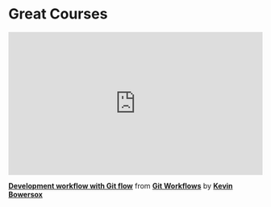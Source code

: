 <h1> Great Courses </h1>

<div style="position:relative;height:0;padding-bottom:56.25%"><iframe width="640" height="360" src="https://www.linkedin.com/learning/embed/git-workflows/development-workflow-with-git-flow?autoplay=false&claim=AQFWDpc0JikTSAAAAYHL4pgQdECBIBhddBRSyVbOeiSN6wwPubEVgLOAxJ__hZ-gvuZFmOzaPrtguYq3IcKyKTAwUYntncFazduXs3jPbQONYeqz5BGmG5_eZxDF0SWU7U8yz74KgqYIeraaCtn8G6OdqHASd_97i0n3s7R5W7KrNpDBy1-HZcDYoGVi0VywNWm95OYWBXrHUOG38JBCYby4Pd_TFwWNu0zCPjwgdxI8Dui9UsRxuCit9hjw66G1eVcJzshDB5rSTZ4sJ6Cg_JBNjUX7cAS4qK8mtWLrb5FHhUg_r-tbt8tQ9pvhynBHFFFCx63IocM-S6dw1mTGcd3YspIsKPLByfQEmAOx2coz0S7mt02068a6LJDlA_I5QJuaNONNDQIiBGMeFUF3DwFF033aPdHlmc_4yXMdRhn9npuiTIZaNMTpAFAgPTnuNzhzWmcgRXH_09ZKzB25Vha1YyL4jXF7Q-MKNyMzZMijDLaufFaV4mwvViyoUB6BSfGjsdL4wWRgl1y8silcx0g87V3iExkMYR1MEOhSgxO4f-W0bp0goNf-tZZrKElj_ldYtifHQOBd-7WUh3aecm16AC7_gYn1sWhLeC1abVmW24O6FkuPCi-7kUjLTLEQhjPA_lr9ijD6CiaPEYEB3z5nc8UWYABquPmYj9SoovaTNSspSb8n0CuGBB1nYiGJcUgIswFj5xBFJTDYH_yvRrKCg6ZeAUqIv0gnGzEOwUNBPeGuyj0Ih2hirp-r0kzujTgf9wz5lWSAvBcGF3Zkv49LAXa-fhmxdtIgGtI7glo4xI-rHigZpNq0bLy4XVGdaHzEm91h77B_8jrNbSGRSqeOq_IjFRZRE39T199rhW2r3tdx1c_W-bPyV6ujfjkt00WiMcVY58lFn6ZdJn7Xdu6zfWK6CDaucbDsMLCqcmHWrbVL0MFigoX25hQe2SPiNjInJPqMUI73alFr5TQ1H_CFdQwL9vy3D69WjGHJgBy3m_FxB0pR5SZShKwMN2sjHRcPx93tgtto-iIeBYRYi3o_kh3UZ9GvAryIJls6kPVZa8u8pPJ77cVgIwc-QoPSRpKT3PljOVcIv4YJ409PqkA0-g83cBiBKnybEgCHi_mLWXp2KVz1q5sJeaPy8fP-vOIxDbXtjEe_KwJkmgBXI-wsdvGQPcBZooZr_Ojszkhh&lipi=urn%3Ali%3Apage%3Ad_learning_content%3B%2B6nwsbfcRP%2BKjkWKTRZl%2Bg%3D%3D&licu" mozallowfullscreen="true" webkitallowfullscreen="true" allowfullscreen="true" frameborder="0" style="position:absolute;width:100%;height:100%;left:0"></iframe></div><p><strong><a href="https://www.linkedin.com/learning/git-workflows/development-workflow-with-git-flow?trk=embed_lil">Development workflow with Git flow</a></strong> from <strong><a href="https://www.linkedin.com/learning/git-workflows?trk=embed_lil">Git Workflows</a></strong> by <strong><a href="https://www.linkedin.com/learning/instructors/kevin-bowersox?trk=embed_lil">Kevin Bowersox</a></strong></p>